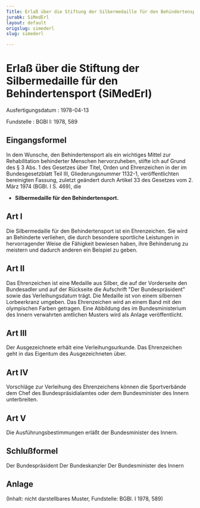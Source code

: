 ```yaml
---
Title: Erlaß über die Stiftung der Silbermedaille für den Behindertensport
jurabk: SiMedErl
layout: default
origslug: simederl
slug: simederl

---
```


# Erlaß über die Stiftung der Silbermedaille für den Behindertensport (SiMedErl)

Ausfertigungsdatum
:   1978-04-13

Fundstelle
:   BGBl I: 1978, 589

## Eingangsformel

In dem Wunsche, den Behindertensport als ein wichtiges Mittel zur
Rehabilitation behinderter Menschen hervorzuheben, stifte ich auf
Grund des § 3 Abs. 1 des Gesetzes über Titel, Orden und Ehrenzeichen
in der im Bundesgesetzblatt Teil III, Gliederungsnummer 1132-1,
veröffentlichten bereinigten Fassung, zuletzt geändert durch Artikel
33 des Gesetzes vom 2. März 1974 (BGBl. I S. 469), die

*   **Silbermedaille für den Behindertensport.**

## Art I

Die Silbermedaille für den Behindertensport ist ein Ehrenzeichen. Sie
wird an Behinderte verliehen, die durch besondere sportliche
Leistungen in hervorragender Weise die Fähigkeit bewiesen haben, ihre
Behinderung zu meistern und dadurch anderen ein Beispiel zu geben.

## Art II

Das Ehrenzeichen ist eine Medaille aus Silber, die auf der Vorderseite
den Bundesadler und auf der Rückseite die Aufschrift "Der
Bundespräsident" sowie das Verleihungsdatum trägt. Die Medaille ist
von einem silbernen Lorbeerkranz umgeben. Das Ehrenzeichen wird an
einem Band mit den olympischen Farben getragen. Eine Abbildung des im
Bundesministerium des Innern verwahrten amtlichen Musters wird als
Anlage veröffentlicht.

## Art III

Der Ausgezeichnete erhält eine Verleihungsurkunde. Das Ehrenzeichen
geht in das Eigentum des Ausgezeichneten über.

## Art IV

Vorschläge zur Verleihung des Ehrenzeichens können die Sportverbände
dem Chef des Bundespräsidialamtes oder dem Bundesminister des Innern
unterbreiten.

## Art V

Die Ausführungsbestimmungen erläßt der Bundesminister des Innern.

## Schlußformel

Der Bundespräsident
Der Bundeskanzler
Der Bundesminister des Innern

## Anlage

(Inhalt: nicht darstellbares Muster,
Fundstelle: BGBl. I 1978, 589)

